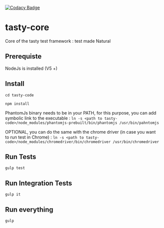 [![Codacy Badge](https://api.codacy.com/project/badge/Grade/e344b9e77d4f4dbca92ca6300df3dce7)](https://www.codacy.com/app/antoine-stalin/tasty-core?utm_source=github.com&amp;utm_medium=referral&amp;utm_content=stalina/tasty-core&amp;utm_campaign=Badge_Grade)

# tasty-core
Core of the tasty test framework : test made Natural

## Prerequiste

NodeJs is installed  (V5 +)

## Install

`cd tasty-code`

`npm install`

PhantomJs binary needs to be in your PATH, for this purpose, you can add symbolic link to the executable :
`ln -s <path to tasty-code>/node_modules/phantomjs-prebuilt/bin/phantomjs /usr/bin/pahntomjs`

OPTIONAL, you can do the same with the chrome driver (in case you want to run test in Chrome) :
`ln -s <path to tasty-code>/node_modules/chromedriver/bin/chromedriver /usr/bin/chromedriver`

## Run Tests

`gulp test`

## Run Integration Tests

`gulp it`

## Run everything

`gulp`